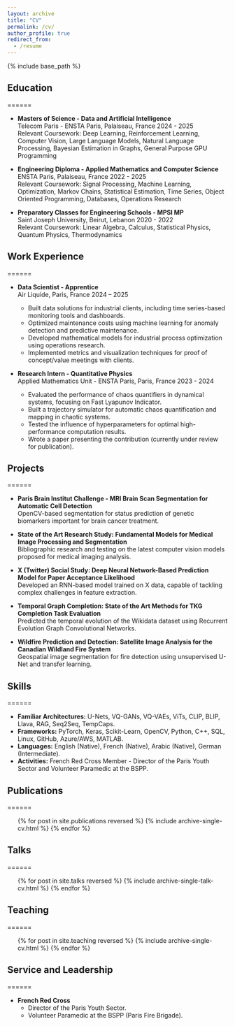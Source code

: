 ```yaml
---
layout: archive
title: "CV"
permalink: /cv/
author_profile: true
redirect_from:
  - /resume
---
```


{% include base_path %}

## Education
======
* **Masters of Science - Data and Artificial Intelligence**  
  Telecom Paris - ENSTA Paris, Palaiseau, France  2024 - 2025  
  Relevant Coursework: Deep Learning, Reinforcement Learning, Computer Vision, Large Language Models, Natural Language Processing, Bayesian Estimation in Graphs, General Purpose GPU Programming

* **Engineering Diploma - Applied Mathematics and Computer Science**  
  ENSTA Paris, Palaiseau, France  2022 - 2025  
  Relevant Coursework: Signal Processing, Machine Learning, Optimization, Markov Chains, Statistical Estimation, Time Series, Object Oriented Programming, Databases, Operations Research

* **Preparatory Classes for Engineering Schools - MPSI MP**  
  Saint Joseph University, Beirut, Lebanon  2020 - 2022  
  Relevant Coursework: Linear Algebra, Calculus, Statistical Physics, Quantum Physics, Thermodynamics

## Work Experience
======
* **Data Scientist - Apprentice**  
  Air Liquide, Paris, France  2024 – 2025  
  - Built data solutions for industrial clients, including time series-based monitoring tools and dashboards.  
  - Optimized maintenance costs using machine learning for anomaly detection and predictive maintenance.  
  - Developed mathematical models for industrial process optimization using operations research.  
  - Implemented metrics and visualization techniques for proof of concept/value meetings with clients.

* **Research Intern - Quantitative Physics**  
  Applied Mathematics Unit - ENSTA Paris, Paris, France  2023 - 2024  
  - Evaluated the performance of chaos quantifiers in dynamical systems, focusing on Fast Lyapunov Indicator.  
  - Built a trajectory simulator for automatic chaos quantification and mapping in chaotic systems.  
  - Tested the influence of hyperparameters for optimal high-performance computation results.  
  - Wrote a paper presenting the contribution (currently under review for publication).

## Projects
======
* **Paris Brain Institut Challenge - MRI Brain Scan Segmentation for Automatic Cell Detection**  
  OpenCV-based segmentation for status prediction of genetic biomarkers important for brain cancer treatment.

* **State of the Art Research Study: Fundamental Models for Medical Image Processing and Segmentation**  
  Bibliographic research and testing on the latest computer vision models proposed for medical imaging analysis.

* **X (Twitter) Social Study: Deep Neural Network-Based Prediction Model for Paper Acceptance Likelihood**  
  Developed an RNN-based model trained on X data, capable of tackling complex challenges in feature extraction.

* **Temporal Graph Completion: State of the Art Methods for TKG Completion Task Evaluation**  
  Predicted the temporal evolution of the Wikidata dataset using Recurrent Evolution Graph Convolutional Networks.

* **Wildfire Prediction and Detection: Satellite Image Analysis for the Canadian Wildland Fire System**  
  Geospatial image segmentation for fire detection using unsupervised U-Net and transfer learning.

## Skills
======
* **Familiar Architectures:** U-Nets, VQ-GANs, VQ-VAEs, ViTs, CLIP, BLIP, Llava, RAG, Seq2Seq, TempCaps.  
* **Frameworks:** PyTorch, Keras, Scikit-Learn, OpenCV, Python, C++, SQL, Linux, GitHub, Azure/AWS, MATLAB.  
* **Languages:** English (Native), French (Native), Arabic (Native), German (Intermediate).  
* **Activities:** French Red Cross Member - Director of the Paris Youth Sector and Volunteer Paramedic at the BSPP.

## Publications
======
  <ul>{% for post in site.publications reversed %}
    {% include archive-single-cv.html %}
  {% endfor %}</ul>

## Talks
======
  <ul>{% for post in site.talks reversed %}
    {% include archive-single-talk-cv.html %}
  {% endfor %}</ul>

## Teaching
======
  <ul>{% for post in site.teaching reversed %}
    {% include archive-single-cv.html %}
  {% endfor %}</ul>

## Service and Leadership
======
* **French Red Cross**  
  - Director of the Paris Youth Sector.  
  - Volunteer Paramedic at the BSPP (Paris Fire Brigade).
